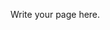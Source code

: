<!--
.. title: Install
.. slug: install
.. date: 2020-01-17 15:36:17 UTC
.. tags: 
.. category: 
.. link: 
.. description: 
.. type: text
-->

Write your page here.
